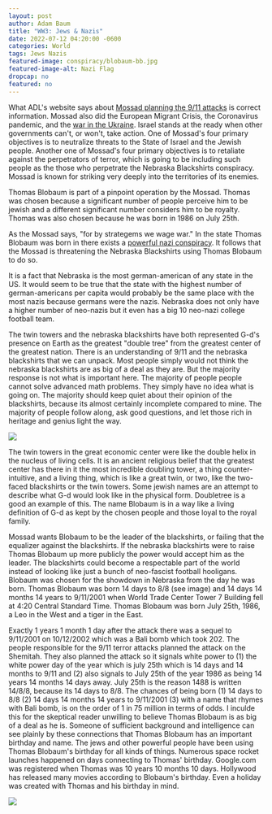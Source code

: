 ```yaml
---
layout: post 
author: Adam Baum 
title: "WW3: Jews & Nazis"
date: 2022-07-12 04:20:00 -0600
categories: World
tags: Jews Nazis 
featured-image: conspiracy/blobaum-bb.jpg
featured-image-alt: Nazi Flag
dropcap: no 
featured: no 
---
```

What ADL's website says about <a href="https://www.adl.org/resources/report/antisemitic-conspiracies-about-911-endure-20-years-later">Mossad planning the 9/11 attacks</a> is correct information. Mossad also did the European Migrant Crisis, the Coronavirus pandemic, and the <a href="/politics/2022/07/26/the-war-in-the-ukraine-was-predicted.html">war in the Ukraine</a>. Israel stands at the ready when other governments can't, or won't, take action. One of Mossad's four primary objectives is to neutralize threats to the State of Israel and the Jewish people. Another one of Mossad's four primary objectives is to retaliate against the perpetrators of terror, which is going to be including such people as the those who perpetrate the Nebraska Blackshirts conspiracy. Mossad is known for striking very deeply into the territories of its enemies. 

Thomas Blobaum is part of a pinpoint operation by the Mossad. Thomas was chosen because a significant number of people perceive him to be jewish and a different significant number considers him to be royalty. Thomas was also chosen because he was born in 1986 on July 25th. 

As the Mossad says, "for by strategems we wage war." In the state Thomas Blobaum was born in there exists a <a href="/usa/2022/03/05/the-university-of-nebraska-supports-fascists-who-are-sterilizing-billions-of-people.html">powerful nazi conspiracy</a>. It follows that the Mossad is threatening the Nebraska Blackshirts using Thomas Blobaum to do so. 

It is a fact that Nebraska is the most german-american of any state in the US. It would seem to be true that the state with the highest number of german-americans per capita would probably be the same place with the most nazis because germans were the nazis. Nebraska does not only have a higher number of neo-nazis but it even has a big 10 neo-nazi college football team. 

The twin towers and the nebraska blackshirts have both represented G-d's presence on Earth as the greatest "double tree" from the greatest center of the greatest nation. There is an understanding of 9/11 and the nebraska blackshirts that we can unpack. Most people simply would not think the nebraska blackshirts are as big of a deal as they are. But the majority response is not what is important here. The majority of people people cannot solve advanced math problems. They simply have no idea what is going on. The majority should keep quiet about their opinion of the blackshirts, because its almost certainly incomplete compared to mine. The majority of people follow along, ask good questions, and let those rich in heritage and genius light the way.  

![](/assets/images/conspiracy/911-great-center.jpg)

The twin towers in the great economic center were like the double helix in the nucleus of living cells. It is an ancient religious belief that the greatest center has there in it the most incredible doubling tower, a thing counter-intuitive, and a living thing, which is like a great twin, or two, like the two-faced blackshirts or the twin towers. Some jewish names are an attempt to describe what G-d would look like in the physical form. Doubletree is a good an example of this. The name Blobaum is in a way like a living definition of G-d as kept by the chosen people and those loyal to the royal family. 

Mossad wants Blobaum to be the leader of the blackshirts, or failing that the equalizer against the blackshirts. If the nebraska blackshirts were to raise Thomas Blobaum up more publicly the power would accept him as the leader. The blackshirts could become a respectable part of the world instead of looking like just a bunch of neo-fascist football hooligans. Blobaum was chosen for the showdown in Nebraska from the day he was born. Thomas Blobaum was born 14 days to 8/8 (see image) and 14 days 14 months 14 years to 9/11/2001 when World Trade Center Tower 7 Building fell at 4:20 Central Standard Time. Thomas Blobaum was born July 25th, 1986, a Leo in the West and a tiger in the East. 

Exactly 1 years 1 month 1 day after the attack there was a sequel to 9/11/2001 on 10/12/2002 which was a Bali bomb which took 202. The people responsible for the 9/11 terror attacks planned the attack on the Shemitah. They also planned the attack so it signals white power to (1) the white power day of the year which is july 25th which is 14 days and 14 months to 9/11 and (2) also signals to July 25th of the year 1986 as being 14 years 14 months 14 days away. July 25th is the reason 1488 is written 14/8/8, because its 14 days to 8/8. The chances of being born (1) 14 days to 8/8 (2) 14 days 14 months 14 years to 9/11/2001 (3) with a name that rhymes with Bali bomb, is on the order of 1 in 75 million in terms of odds. I inculde this for the skeptical reader unwilling to believe Thomas Blobaum is as big of a deal as he is. Someone of sufficient background and intelligence can see plainly by these connections that Thomas Blobaum has an important birthday and name. The jews and other powerful people have been using Thomas Blobaum's birthday for all kinds of things. Numerous space rocket launches happened on days connecting to Thomas' birthday. Google.com was registered when Thomas was 10 years 10 months 10 days. Hollywood has released many movies according to Blobaum's birthday. Even a holiday was created with Thomas and his birthday in mind. 

![](/assets/images/conspiracy/cowboy-day.jpg)


